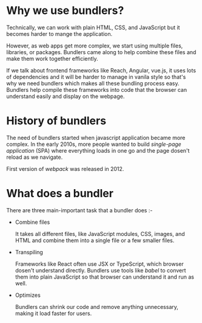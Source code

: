 # Why we use bundlers?

Technically, we can work with plain HTML, CSS, and JavaScript but it becomes harder to mange the application.

However, as web apps get more complex, we start using multiple files, libraries, or packages. Bundlers came along to help combine these files and make them work together efficiently.

If we talk about frontend frameworks like Reach, Angular, vue.js, it uses lots of dependencies and it will be harder to manage in vanila style so that's why we need bundlers which makes all these bundling process easy. Bundlers help compile these frameworks into code that the browser can understand easily and display on the webpage.

# History of bundlers

The need of bundlers started when javascript application became more complex. In the early 2010s, more people wanted to build _single-page application_ (SPA) where everything loads in one go and the page dosen't reload as we navigate.

First version of _webpack_ was released in 2012.

# What does a bundler

There are three main-important task that a bundler does :-

- Combine files

  It takes all different files, like JavaScript modules, CSS, images, and HTML and combine them into a single file or a few smaller files.

- Transpiling

  Frameworks like React often use JSX or TypeScript, which browser dosen't understand directly. Bundlers use tools like _babel_ to convert them into plain JavaScript so that browser can understand it and run as well.

- Optimizes

  Bundlers can shrink our code and remove anything unnecessary, making it load faster for users.
